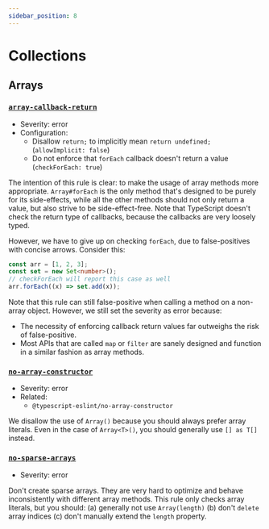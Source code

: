 ```yaml
---
sidebar_position: 8
---
```


# Collections

## Arrays

### [`array-callback-return`](https://eslint.org/docs/rules/array-callback-return)

- Severity: error
- Configuration:
  - Disallow `return;` to implicitly mean `return undefined;` (`allowImplicit: false`)
  - Do not enforce that `forEach` callback doesn't return a value (`checkForEach: true`)

The intention of this rule is clear: to make the usage of array methods more appropriate. `Array#forEach` is the only method that's designed to be purely for its side-effects, while all the other methods should not only return a value, but also strive to be side-effect-free. Note that TypeScript doesn't check the return type of callbacks, because the callbacks are very loosely typed.

However, we have to give up on checking `forEach`, due to false-positives with concise arrows. Consider this:

```ts
const arr = [1, 2, 3];
const set = new Set<number>();
// checkForEach will report this case as well
arr.forEach((x) => set.add(x));
```

Note that this rule can still false-positive when calling a method on a non-array object. However, we still set the severity as error because:

- The necessity of enforcing callback return values far outweighs the risk of false-positive.
- Most APIs that are called `map` or `filter` are sanely designed and function in a similar fashion as array methods.

### [`no-array-constructor`](https://eslint.org/docs/rules/no-array-constructor)

- Severity: error
- Related:
  - `@typescript-eslint/no-array-constructor`

We disallow the use of `Array()` because you should always prefer array literals. Even in the case of `Array<T>()`, you should generally use `[] as T[]` instead.

### [`no-sparse-arrays`](https://eslint.org/docs/rules/no-sparse-arrays)

- Severity: error

Don't create sparse arrays. They are very hard to optimize and behave inconsistently with different array methods. This rule only checks array literals, but you should: (a) generally not use `Array(length)` (b) don't `delete` array indices (c) don't manually extend the `length` property.
